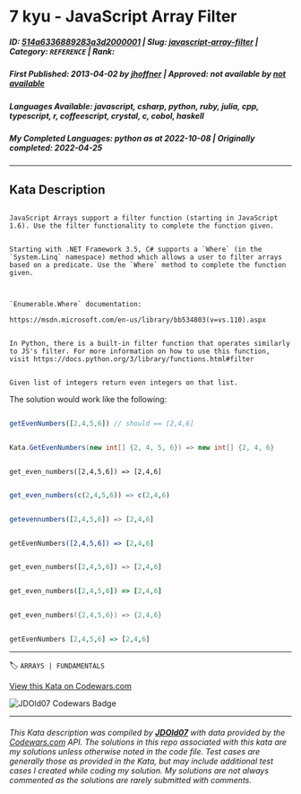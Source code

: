 # 7 kyu - JavaScript Array Filter

##### **ID**: [514a6336889283a3d2000001](https://www.codewars.com/kata/514a6336889283a3d2000001) | **Slug**: [javascript-array-filter](https://www.codewars.com/kata/514a6336889283a3d2000001) | **Category**: `REFERENCE` | **Rank**: <span style="color:white">7 kyu</span>

##### **First Published**: 2013-04-02 ***by*** [jhoffner](https://www.codewars.com/users/jhoffner) | **Approved**: *not available* ***by*** [*not available*](*https://www.codewars.com*)

##### **Languages Available**: javascript, csharp, python, ruby, julia, cpp, typescript, r, coffeescript, crystal, c, cobol, haskell

##### **My Completed Languages**: python ***as at*** 2022-10-08 | **Originally completed**: 2022-04-25

---

## Kata Description


```if:javascript

JavaScript Arrays support a filter function (starting in JavaScript 1.6). Use the filter functionality to complete the function given. 

```

```if:csharp

Starting with .NET Framework 3.5, C# supports a `Where` (in the `System.Linq` namespace) method which allows a user to filter arrays based on a predicate. Use the `Where` method to complete the function given.



`Enumerable.Where` documentation:

https://msdn.microsoft.com/en-us/library/bb534803(v=vs.110).aspx

```



```if:python

In Python, there is a built-in filter function that operates similarly to JS's filter. For more information on how to use this function, visit https://docs.python.org/3/library/functions.html#filter

```



```if:haskell

Given list of integers return even integers on that list.

```

The solution would work like the following:

```javascript

getEvenNumbers([2,4,5,6]) // should == [2,4,6]

```



```csharp

Kata.GetEvenNumbers(new int[] {2, 4, 5, 6}) => new int[] {2, 4, 6}

```



```crystal

get_even_numbers([2,4,5,6]) => [2,4,6]

```



```r

get_even_numbers(c(2,4,5,6)) => c(2,4,6)

```



```julia

getevennumbers([2,4,5,6]) => [2,4,6]

```



```coffeescript

getEvenNumbers([2,4,5,6]) => [2,4,6]

```



```python

get_even_numbers([2,4,5,6]) => [2,4,6]

```



```ruby

get_even_numbers([2,4,5,6]) => [2,4,6]

```



```cpp

get_even_numbers({2,4,5,6}) => {2,4,6}

```



```haskell

getEvenNumbers [2,4,5,6] => [2,4,6]

```

---


🏷 `ARRAYS | FUNDAMENTALS`


[View this Kata on Codewars.com](https://www.codewars.com/kata/514a6336889283a3d2000001)

![](https://www.codewars.com/users/jdold07/badges/large "JDOld07 Codewars Badge")

---

###### *This Kata description was compiled by [**JDOld07**](https://tpstech.dev) with data provided by the [Codewars.com](https://www.codewars.com) API.  The solutions in this repo associated with this kata are my solutions unless otherwise noted in the code file.  Test cases are generally those as provided in the Kata, but may include additional test cases I created while coding my solution.  My solutions are not always commented as the solutions are rarely submitted with comments.*
